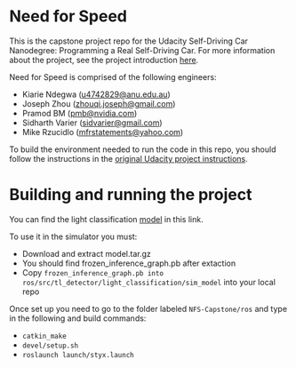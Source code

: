 # Need for Speed
This is the capstone project repo for the Udacity Self-Driving Car Nanodegree: Programming a Real Self-Driving Car. For more information about the project, see the project introduction [here](https://classroom.udacity.com/nanodegrees/nd013/parts/6047fe34-d93c-4f50-8336-b70ef10cb4b2/modules/e1a23b06-329a-4684-a717-ad476f0d8dff/lessons/462c933d-9f24-42d3-8bdc-a08a5fc866e4/concepts/5ab4b122-83e6-436d-850f-9f4d26627fd9).

Need for Speed is comprised of the following engineers:

* Kiarie Ndegwa (u4742829@anu.edu.au) 
* Joseph Zhou (zhouqi.joseph@gmail.com)
* Pramod BM (pmb@nvidia.com)
* Sidharth Varier (sidvarier@gmail.com)
* Mike Rzucidlo (mfrstatements@yahoo.com)

To build the environment needed to run the code in this repo, you should follow the instructions in the [original Udacity project instructions](https://github.com/udacity/CarND-Capstone).

# Building and running the project
You can find the light classification [model](https://drive.google.com/open?id=1zgwV5fsgDHjXK9b8VZwyg0DkvvAWgFZ1) in this link.

To use it in the simulator you must:
* Download and extract model.tar.gz
* You should find frozen_inference_graph.pb after extaction
* Copy ```frozen_inference_graph.pb into ros/src/tl_detector/light_classification/sim_model``` into your local repo

Once set up you need to go to the folder labeled ```NFS-Capstone/ros``` and type in the following and build commands:
* ```catkin_make```
* ```devel/setup.sh```
* ```roslaunch launch/styx.launch```